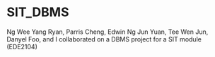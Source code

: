 # SIT_DBMS
Ng Wee Yang Ryan, Parris Cheng, Edwin Ng Jun Yuan, Tee Wen Jun, Danyel Foo, and I collaborated on a DBMS project for a SIT module (EDE2104)
